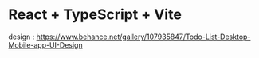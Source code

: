 # React + TypeScript + Vite

design : https://www.behance.net/gallery/107935847/Todo-List-Desktop-Mobile-app-UI-Design
